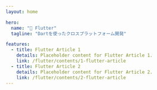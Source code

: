 ```yaml
---
layout: home

hero:
  name: "🦋 Flutter"
  tagline: "Dartを使ったクロスプラットフォーム開発"

features:
  - title: Flutter Article 1
    details: Placeholder content for Flutter Article 1.
    link: /flutter/contents/1-flutter-article
  - title: Flutter Article 2
    details: Placeholder content for Flutter Article 2.
    link: /flutter/contents/2-flutter-article
---
```

